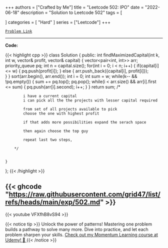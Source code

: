 
+++
authors = ["Crafted by Me"]
title = "Leetcode 502: IPO"
date = "2022-06-18"
description = "Solution to Leetcode 502"
tags = [
    
]
categories = [
    "Hard"
]
series = ["Leetcode"]
+++



[`Problem Link`](https://leetcode.com/problems/ipo/description/)

---

**Code:**

{{< highlight cpp >}}
class Solution {
public:
    int findMaximizedCapital(int k, int w, vector<int>& profit, vector<int>& capital) {
        vector<pair<int, int>> arr;
        priority_queue<int> pq;
        int n = capital.size();
        for(int i = 0; i < n; i++) {
            if(capital[i] <= w) {
                pq.push(profit[i]);
            } else {
                arr.push_back({capital[i], profit[i]});                
            }
        }
        sort(arr.begin(), arr.end());
        int i = 0;
        int sum = w;
        while(k-- && !pq.empty()) {
            sum += pq.top();
            pq.pop();
            while(i < arr.size() && arr[i].first <= sum) {
                pq.push(arr[i].second);
                i++;
            }
        }
        return sum;
        /*
        
            i have a current capital
            i can pick all the the projects with lesser capital required
            
            from set of all projects available to pick
            choose the one with highest profit
            
            if that adds more possibilities expand the serach space
            
            then again choose the top guy
            
            repeat last two steps,
        
        */
        
        
    }
};
{{< /highlight >}}

{{< ghcode "https://raw.githubusercontent.com/grid47/list/refs/heads/main/exp/502.md" >}}
---
{{< youtube VFXfhB8vS94 >}}

{{< notice tip >}}
Unlock the power of patterns! Mastering one problem builds a pathway to solve many more. Dive into practice, and let each problem sharpen your skills. [Check out my Momentum Learning course at Udemy! 🚀 ](https://www.udemy.com/course/algorithms-and-data-structures-in-cpp/)
{{< /notice >}}

